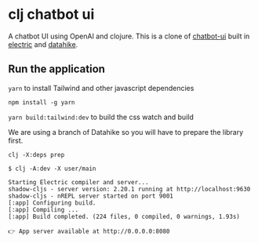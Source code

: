 # clj chatbot ui

A chatbot UI using OpenAI and clojure. This is a clone of [chatbot-ui](https://github.com/mckaywrigley/chatbot-ui) built in [electric](https://github.com/hyperfiddle/electric) and [datahike](https://github.com/replikativ/datahike).

## Run the application



`yarn` to install Tailwind and other javascript dependencies

`npm install -g yarn`

`yarn build:tailwind:dev` to build the css watch and build

We are using a branch of Datahike so you will have to prepare the library first.

`clj -X:deps prep`


```
$ clj -A:dev -X user/main

Starting Electric compiler and server...
shadow-cljs - server version: 2.20.1 running at http://localhost:9630
shadow-cljs - nREPL server started on port 9001
[:app] Configuring build.
[:app] Compiling ...
[:app] Build completed. (224 files, 0 compiled, 0 warnings, 1.93s)

👉 App server available at http://0.0.0.0:8080
```
